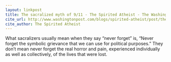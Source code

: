 ```yaml
---
layout: linkpost
title: The sacralized myth of 9/11 - The Spirited Atheist - The Washington Post
cite_url: http://www.washingtonpost.com/blogs/spirited-atheist/post/the-sacralized-myth-of-911/2011/09/07/gIQAIJ8O9J_blog.html?wprss=spirited-atheist
cite_author: The Spirited Atheist
---
```

What sacralizers usually mean when they say “never forget” is, “Never forget the symbolic grievance that we can use for political purposes.” They don’t mean never forget the real horror and pain, experienced individually as well as collectively, of the lives that were lost.  


